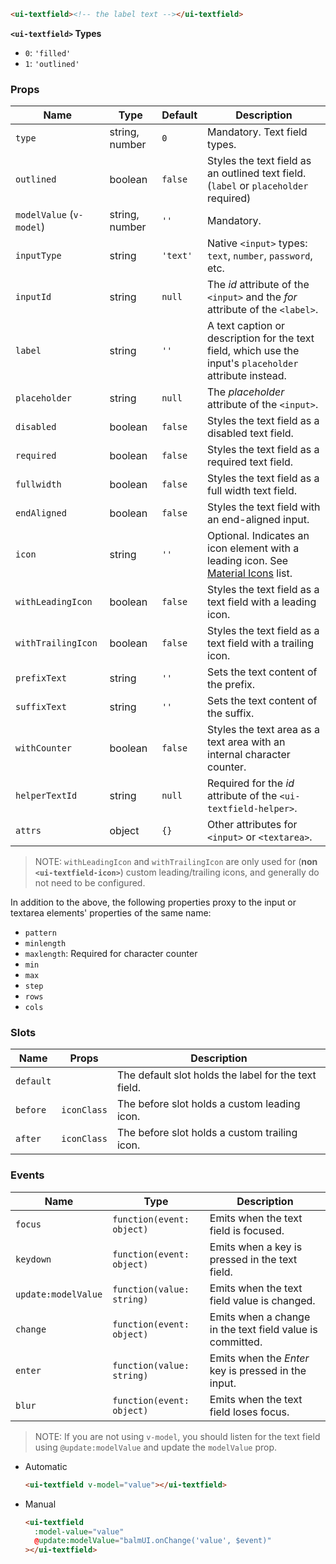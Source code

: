 ```html
<ui-textfield><!-- the label text --></ui-textfield>
```

**`<ui-textfield>` Types**

- `0`: `'filled'`
- `1`: `'outlined'`

### Props

| Name                     | Type           | Default  | Description                                                                                              |
| ------------------------ | -------------- | -------- | -------------------------------------------------------------------------------------------------------- |
| `type`                   | string, number | `0`      | Mandatory. Text field types.                                                                             |
| `outlined`               | boolean        | `false`  | Styles the text field as an outlined text field. (`label` or `placeholder` required)                     |
| `modelValue` (`v-model`) | string, number | `''`     | Mandatory.                                                                                               |
| `inputType`              | string         | `'text'` | Native `<input>` types: `text`, `number`, `password`, etc.                                               |
| `inputId`                | string         | `null`   | The _id_ attribute of the `<input>` and the _for_ attribute of the `<label>`.                            |
| `label`                  | string         | `''`     | A text caption or description for the text field, which use the input's `placeholder` attribute instead. |
| `placeholder`            | string         | `null`   | The _placeholder_ attribute of the `<input>`.                                                            |
| `disabled`               | boolean        | `false`  | Styles the text field as a disabled text field.                                                          |
| `required`               | boolean        | `false`  | Styles the text field as a required text field.                                                          |
| `fullwidth`              | boolean        | `false`  | Styles the text field as a full width text field.                                                        |
| `endAligned`             | boolean        | `false`  | Styles the text field with an end-aligned input.                                                         |
| `icon`                   | string         | `''`     | Optional. Indicates an icon element with a leading icon. See [Material Icons](/#/icons) list.            |
| `withLeadingIcon`        | boolean        | `false`  | Styles the text field as a text field with a leading icon.                                               |
| `withTrailingIcon`       | boolean        | `false`  | Styles the text field as a text field with a trailing icon.                                              |
| `prefixText`             | string         | `''`     | Sets the text content of the prefix.                                                                     |
| `suffixText`             | string         | `''`     | Sets the text content of the suffix.                                                                     |
| `withCounter`            | boolean        | `false`  | Styles the text area as a text area with an internal character counter.                                  |
| `helperTextId`           | string         | `null`   | Required for the _id_ attribute of the `<ui-textfield-helper>`.                                          |
| `attrs`                  | object         | `{}`     | Other attributes for `<input>` or `<textarea>`.                                                          |

> NOTE: `withLeadingIcon` and `withTrailingIcon` are only used for (**non `<ui-textfield-icon>`**) custom leading/trailing icons, and generally do not need to be configured.

In addition to the above, the following properties proxy to the input or textarea elements' properties of the same name:

- `pattern`
- `minlength`
- `maxlength`: Required for character counter
- `min`
- `max`
- `step`
- `rows`
- `cols`

### Slots

| Name      | Props       | Description                                          |
| --------- | ----------- | ---------------------------------------------------- |
| `default` |             | The default slot holds the label for the text field. |
| `before`  | `iconClass` | The before slot holds a custom leading icon.         |
| `after`   | `iconClass` | The before slot holds a custom trailing icon.        |

### Events

| Name                | Type                      | Description                                               |
| ------------------- | ------------------------- | --------------------------------------------------------- |
| `focus`             | `function(event: object)` | Emits when the text field is focused.                     |
| `keydown`           | `function(event: object)` | Emits when a key is pressed in the text field.            |
| `update:modelValue` | `function(value: string)` | Emits when the text field value is changed.               |
| `change`            | `function(event: object)` | Emits when a change in the text field value is committed. |
| `enter`             | `function(value: string)` | Emits when the _Enter_ key is pressed in the input.       |
| `blur`              | `function(event: object)` | Emits when the text field loses focus.                    |

> NOTE: If you are not using `v-model`, you should listen for the text field using `@update:modelValue` and update the `modelValue` prop.

- Automatic

  ```html
  <ui-textfield v-model="value"></ui-textfield>
  ```

- Manual

  ```html
  <ui-textfield
    :model-value="value"
    @update:modelValue="balmUI.onChange('value', $event)"
  ></ui-textfield>
  ```
